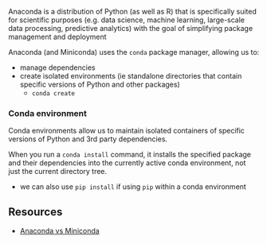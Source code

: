
Anaconda is a distribution of Python (as well as R) that is specifically suited for scientific purposes (e.g. data science, machine learning, large-scale data processing, predictive analytics) with the goal of simplifying package management and deployment

Anaconda (and Miniconda) uses the `conda` package manager, allowing us to:
- manage dependencies
- create isolated environments (ie standalone directories that contain specific versions of Python and other packages)
    - `conda create`

### Conda environment
Conda environments allow us to maintain isolated containers of specific versions of Python and 3rd party dependencies.

When you run a `conda install` command, it installs the specified package and their dependencies into the currently active conda environment, not just the current directory tree.
- we can also use `pip install` if using `pip` within a conda environment

## Resources
- [Anaconda vs Miniconda](https://docs.anaconda.com/free/anaconda/getting-started/distro-or-miniconda/)
